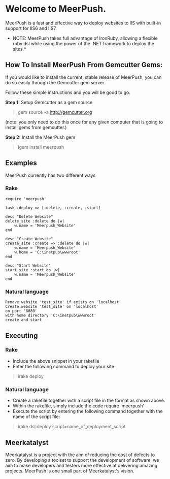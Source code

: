 # Welcome to MeerPush.

MeerPush is a fast and effective way to deploy websites to IIS with built-in support for IIS6 and IIS7. 

* NOTE: MeerPush takes full advantage of IronRuby, allowing a flexible ruby dsl while using the power of the .NET framework to deploy the sites.*

## How To Install MeerPush From Gemcutter Gems:

If you would like to install the current, stable release of MeerPush, you can do so easily through the Gemcutter gem server. 

Follow these simple instructions and you will be good to go.

**Step 1:** Setup Gemcutter as a gem source

> gem source -a http://gemcutter.org

(note: you only need to do this once for any given computer that is going to install gems from gemcutter.)

**Step 2:** Install the MeerPush gem

> igem install meerpush

## Examples
MeerPush currently has two different ways 
### Rake
    require 'meerpush'
   
    task :deploy => [:delete, :create, :start]

    desc "Delete Website"
    delete_site :delete do |w|
        w.name = 'Meerpush_Website'
    end

    desc "Create Website"
    create_site :create => :delete do |w|
        w.name = 'Meerpush_Website'
        w.home = 'C:\inetpub\wwwroot'
    end

    desc "Start Website"
    start_site :start do |w|
        w.name = 'Meerpush_Website'
    end

### Natural language

    Remove website 'test_site' if exists on 'localhost'
    Create website 'test_site' on 'localhost'
    on port '8080'
    with home directory 'C:\inetpub\wwwroot'
    create and start

## Executing
### Rake
* Include the above snippet in your rakefile
* Enter the following command to deploy your site
> irake deploy

### Natural language
* Create a rakefile together with a script file in the format as shown above. 
* Within the rakefile, simply include the code require 'meerpush'
* Execute the script by entering the following command together with the name of the script file:
> irake dsl:deploy script=name_of_deployment_script

## Meerkatalyst
Meerkatalyst is a project with the aim of reducing the cost of defects to zero. By developing a toolset to support the development of software, we aim to make developers and testers more effective at delivering amazing projects. MeerPush is one small part of Meerkatalyst's vision. 